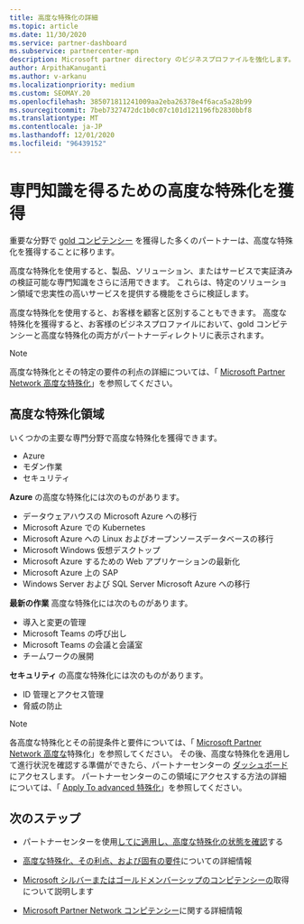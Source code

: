 ```yaml
---
title: 高度な特殊化の詳細
ms.topic: article
ms.date: 11/30/2020
ms.service: partner-dashboard
ms.subservice: partnercenter-mpn
description: Microsoft partner directory のビジネスプロファイルを強化します。 既存の Gold およびシルバーコンピテンシーと共に実現できる高度な特殊化について説明します。
author: ArpithaKanuganti
ms.author: v-arkanu
ms.localizationpriority: medium
ms.custom: SEOMAY.20
ms.openlocfilehash: 385071811241009aa2eba26378e4f6aca5a28b99
ms.sourcegitcommit: 7beb7327472dc1b0c07c101d121196fb2830bbf8
ms.translationtype: MT
ms.contentlocale: ja-JP
ms.lasthandoff: 12/01/2020
ms.locfileid: "96439152"
---
```

# <a name="earn-an-advanced-specialization-to-showcase-your-expertise"></a>専門知識を得るための高度な特殊化を獲得

重要な分野で [gold コンピテンシー](learn-about-competencies.md) を獲得した多くのパートナーは、高度な特殊化を獲得することに移ります。

高度な特殊化を使用すると、製品、ソリューション、またはサービスで実証済みの検証可能な専門知識をさらに活用できます。 これらは、特定のソリューション領域で忠実性の高いサービスを提供する機能をさらに検証します。

高度な特殊化を使用すると、お客様を顧客と区別することもできます。 高度な特殊化を獲得すると、お客様のビジネスプロファイルにおいて、gold コンピテンシーと高度な特殊化の両方がパートナーディレクトリに表示されます。

> [!NOTE]
> 高度な特殊化とその特定の要件の利点の詳細については、「 [Microsoft Partner Network 高度な特殊化](https://partner.microsoft.com/membership/advanced-specialization)」を参照してください。

## <a name="advanced-specialization-areas"></a>高度な特殊化領域

いくつかの主要な専門分野で高度な特殊化を獲得できます。

- Azure
- モダン作業
- セキュリティ

**Azure** の高度な特殊化には次のものがあります。

- データウェアハウスの Microsoft Azure への移行
- Microsoft Azure での Kubernetes
- Microsoft Azure への Linux およびオープンソースデータベースの移行
- Microsoft Windows 仮想デスクトップ
- Microsoft Azure するための Web アプリケーションの最新化
- Microsoft Azure 上の SAP
- Windows Server および SQL Server Microsoft Azure への移行

**最新の作業** 高度な特殊化には次のものがあります。

- 導入と変更の管理
- Microsoft Teams の呼び出し
- Microsoft Teams の会議と会議室
- チームワークの展開

**セキュリティ** の高度な特殊化には次のものがあります。

- ID 管理とアクセス管理
- 脅威の防止

> [!NOTE]
> 各高度な特殊化とその前提条件と要件については、「 [Microsoft Partner Network 高度な](https://partner.microsoft.com/membership/advanced-specialization)特殊化」を参照してください。 その後、高度な特殊化を適用して進行状況を確認する準備ができたら、パートナーセンターの [ダッシュボード](https://partner.microsoft.com/dashboard)にアクセスします。 パートナーセンターのこの領域にアクセスする方法の詳細については、「 [Apply To advanced 特殊化](advanced-specializations-apply.md)」を参照してください。

## <a name="next-steps"></a>次のステップ

- パートナーセンターを使用[してに適用し、高度な特殊化の状態を確認](advanced-specializations-apply.md)する

- [高度な特殊化、その利点、および固有の要件](https://partner.microsoft.com/membership/advanced-specialization)についての詳細情報

- [Microsoft シルバーまたはゴールドメンバーシップのコンピテンシーの](learn-about-competencies.md)取得について説明します

- [Microsoft Partner Network コンピテンシー](https://partner.microsoft.com/membership/competencies)に関する詳細情報